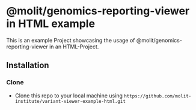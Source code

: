 # @molit/genomics-reporting-viewer in HTML example
This is an example Project showcasing the usage of @molit/genomics-reporting-viewer in an HTML-Project.

## Installation 

### Clone

- Clone this repo to your local machine using `https://github.com/molit-institute/variant-viewer-example-html.git`
